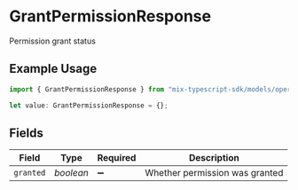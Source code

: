 # GrantPermissionResponse

Permission grant status

## Example Usage

```typescript
import { GrantPermissionResponse } from "mix-typescript-sdk/models/operations";

let value: GrantPermissionResponse = {};
```

## Fields

| Field                          | Type                           | Required                       | Description                    |
| ------------------------------ | ------------------------------ | ------------------------------ | ------------------------------ |
| `granted`                      | *boolean*                      | :heavy_minus_sign:             | Whether permission was granted |